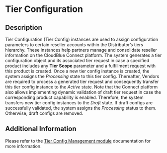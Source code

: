 # Tier Configuration
## Description
Tier Configuration (Tier Config) instances are used to assign configuration parameters to certain reseller accounts within the Distributor’s tiers hierarchy. These instances help partners manage and consolidate reseller information on the CloudBlue Connect platform. The system generates a tier configuration object and its associated tier request in case a specified product includes any **Tier Scope** parameter and a fulfillment request with this product is created.
Once a new tier config instance is created, the system assigns the *Processing* state to this tier config. Thereafter, Vendors are required to process a generated tier request and consequently transfer this tier config instance to the *Active* state.
Note that the Connect platform also allows implementing dynamic validation of draft tier request in case the corresponding product capability is enabled. Therefore, the system transfers new tier config instances to the *Draft* state. If draft configs are successfully validated, the system assigns the *Processing* status to them. Otherwise, draft configs are removed.

## Additional Information
Please refer to the [Tier Config Management module](https://connect.cloudblue.com/community/modules/tier-config/) documentation for more information.

